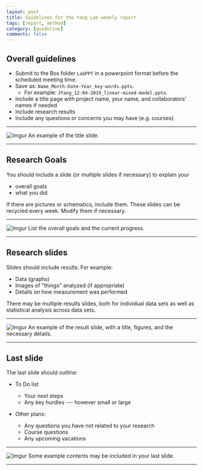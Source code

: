 ```yaml
---
layout: post
title: Guidelines for the Yang Lab weekly report
tags: [report, method]
category: [guideline]
comments: false
---
```



## Overall guidelines

- Submit to the Box folder `LabPPT` in a powerpoint format before the scheduled meeting time.
- Save as: `Name_Month-Date-Year_key-words.pptx`. 
  - For example: `JYang_12-04-2019_linear-mixed-model.pptx`.
- Include a title page with project name, your name, and collaborators' names if needed
- Include research results
- Include any questions or concerns you may have (e.g. courses)

-------
![Imgur](https://i.imgur.com/8JJDq2g.png)
An example of the title slide.

-------

## Research Goals 

You should include a slide (or multiple slides if necessary) to explain your 
  - overall goals 
  - what you did

If there are pictures or schematics, include them. These slides can be recycled every week. Modify them if necessary.

-------
![Imgur](https://i.imgur.com/v0kYi8h.png)
List the overall goals and the current progress.

-------

## Research slides

Slides should include results. For example:
- Data (graphs)
- Images of "things" analyzed (if appropriate)
- Details on how measurement was performed 

There may be multiple results slides, both for individual data sets as well as statistical analysis across data sets.

-------
![Imgur](https://i.imgur.com/sgQnwLy.png)
An example of the result slide, with a title, figures, and the necessary details.  

-------

## Last slide

The last slide should outline:

- To Do list
  - Your next steps
  - Any key hurdles --- however small or large
  
- Other plans:
  - Any questions you have not related to your research
  - Course questions
  - Any upcoming vacations

-------
![Imgur](https://i.imgur.com/ZJP0ztX.png)
Some example contents may be included in your last slide.

-------


